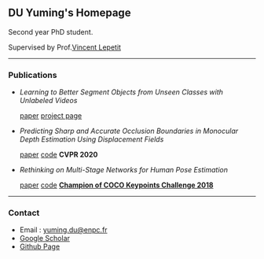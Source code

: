 ## DU Yuming's Homepage

Second year PhD student.

Supervised by Prof.[Vincent Lepetit](http://imagine.enpc.fr/~lepetitv/)

------

### Publications
- _Learning to Better Segment Objects from Unseen Classes with Unlabeled Videos_

   [paper](https://dulucas.github.io/Homepage/) [project page](https://dulucas.github.io/Homepage/gbopt/)
   
- _Predicting Sharp and Accurate Occlusion Boundaries in Monocular Depth Estimation Using Displacement Fields_

   [paper](https://arxiv.org/abs/2002.12730) [code](https://github.com/dulucas/Displacement_Field)
   **CVPR 2020**

- _Rethinking on Multi-Stage Networks for Human Pose Estimation_

   [paper](https://arxiv.org/abs/1901.00148) [code](https://github.com/fenglinglwb/MSPN)
   **[Champion of COCO Keypoints Challenge 2018](http://cocodataset.org/#keypoints-leaderboard)** 

------

### Contact
- Email : yuming.du@enpc.fr
- [Google Scholar](https://scholar.google.com/citations?user=mLytdOoAAAAJ&hl=en)
- [Github Page](https://github.com/dulucas)
